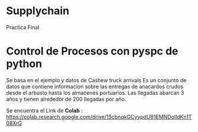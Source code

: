 # Supplychain
Practica Final
# Control de Procesos con pyspc de python
Se basa en el ejemplo y datos de Cashew truck arrivals 
    Es un conjunto de datos que contiene informacion sobre las entregas de anacardos crudos desde el arbusto hasta los almacenes portuarios. Las llegadas abarcan 3 años y tienen alrededor de 200 llegadas por año.
    
Se encuentra el Link de **Colab** : https://colab.research.google.com/drive/15cbnqkGCyvpdU81EMNDolIdKn1T08XrG

